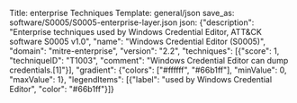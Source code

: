 Title: enterprise Techniques
Template: general/json
save_as: software/S0005/S0005-enterprise-layer.json
json: {"description": "Enterprise techniques used by Windows Credential Editor, ATT&CK software S0005 v1.0", "name": "Windows Credential Editor (S0005)", "domain": "mitre-enterprise", "version": "2.2", "techniques": [{"score": 1, "techniqueID": "T1003", "comment": "Windows Credential Editor can dump credentials.[1]"}], "gradient": {"colors": ["#ffffff", "#66b1ff"], "minValue": 0, "maxValue": 1}, "legendItems": [{"label": "used by Windows Credential Editor", "color": "#66b1ff"}]}